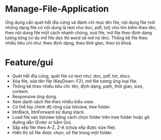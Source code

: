 # Manage-File-Application
Ứng dụng cần quét hết đĩa cứng và đánh chỉ mục tên file, nội dung file (với những dạng file có nội dung là text như doc, pdf, txt) cho tìm kiếm theo tên, theo nội dung file một cách nhanh chóng, xoá file, mở file theo định dạng tương tứng (ví dụ mở file doc thì word sẽ mở nó lên). Thống kê file theo nhiều tiêu chí như: theo định dạng, theo thời gian, theo từ khoá.

# Feature/gui
- Quét hết đĩa cứng, quét file có text như: doc, pdf, txt, docx.
- Xóa file, sửa tên file (KeyDown: F2), mở file tương ứng loại file.
- Thống kê theo nhiều tiêu chí: tên, định dạng, path, thời gian, size, content.
- Responsive ứng dụng.
- Xem danh sách file theo nhiều kiểu view.
- Có thể tùy chỉnh độ rộng của listview, tree folder.
- btnBack, btnForward sử dụng stack.
- Load file vào listview bằng cách chọn folder trên tree folder hoặc gõ đường dẫn (Enter or bấm Go).
- Sắp xếp file theo A-Z, Z-A (chưa xếp được size file).
- Hiển thị số file được chọn, số file trong một folder.
